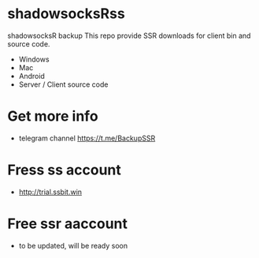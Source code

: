 # shadowsocksRss
shadowsocksR backup
This repo provide SSR downloads for client bin and source code.
- Windows
- Mac
- Android
- Server / Client source code

# Get more info
- telegram channel https://t.me/BackupSSR

# Fress ss account
- http://trial.ssbit.win

# Free ssr aaccount
- to be updated, will be ready soon
